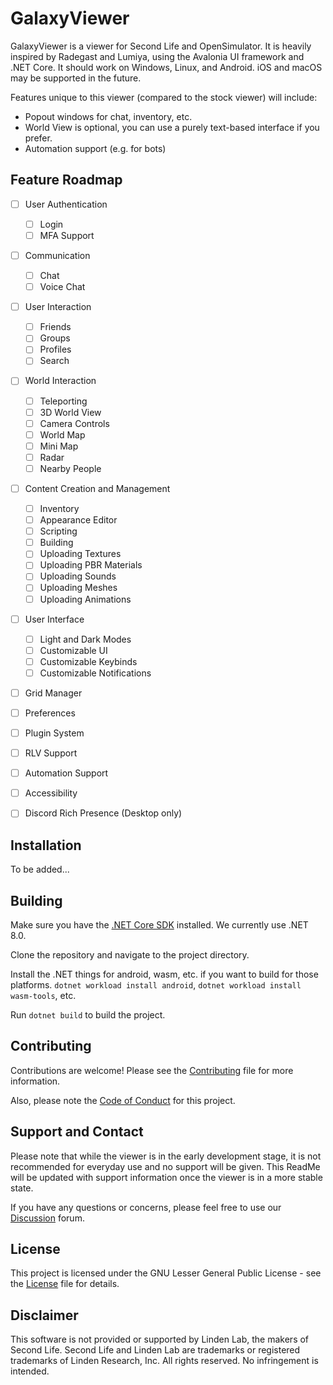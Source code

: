 # GalaxyViewer

GalaxyViewer is a viewer for Second Life and OpenSimulator. It is heavily inspired by Radegast and Lumiya, using the Avalonia UI framework and .NET Core. It should work on Windows, Linux, and Android. iOS and macOS may be supported in the future.

Features unique to this viewer (compared to the stock viewer) will include:

- Popout windows for chat, inventory, etc.
- World View is optional, you can use a purely text-based interface if you prefer.
- Automation support (e.g. for bots)

## Feature Roadmap

- [ ] User Authentication

  - [ ] Login
  - [ ] MFA Support

- [ ] Communication

  - [ ] Chat
  - [ ] Voice Chat

- [ ] User Interaction

  - [ ] Friends
  - [ ] Groups
  - [ ] Profiles
  - [ ] Search

- [ ] World Interaction

  - [ ] Teleporting
  - [ ] 3D World View
  - [ ] Camera Controls
  - [ ] World Map
  - [ ] Mini Map
  - [ ] Radar
  - [ ] Nearby People

- [ ] Content Creation and Management

  - [ ] Inventory
  - [ ] Appearance Editor
  - [ ] Scripting
  - [ ] Building
  - [ ] Uploading Textures
  - [ ] Uploading PBR Materials
  - [ ] Uploading Sounds
  - [ ] Uploading Meshes
  - [ ] Uploading Animations

- [ ] User Interface

  - [ ] Light and Dark Modes
  - [ ] Customizable UI
  - [ ] Customizable Keybinds
  - [ ] Customizable Notifications

- [ ] Grid Manager
- [ ] Preferences
- [ ] Plugin System
- [ ] RLV Support
- [ ] Automation Support
- [ ] Accessibility
- [ ] Discord Rich Presence (Desktop only)

## Installation

To be added...

## Building

Make sure you have the [.NET Core SDK](https://dotnet.microsoft.com/download) installed. We currently use .NET 8.0.

Clone the repository and navigate to the project directory.

Install the .NET things for android, wasm, etc. if you want to build for those platforms.
`dotnet workload install android`, `dotnet workload install wasm-tools`, etc.

Run `dotnet build` to build the project.

## Contributing

Contributions are welcome! Please see the [Contributing](CONTRIBUTING.md) file for more information.

Also, please note the [Code of Conduct](CODE_OF_CONDUCT.md) for this project.

## Support and Contact

Please note that while the viewer is in the early development stage, it is not recommended for everyday use and no support will be given. This ReadMe will be updated with support information once the viewer is in a more stable state.

If you have any questions or concerns, please feel free to use our [Discussion](https://github.com/GalaxyViewer/GalaxyViewer/discussions) forum.

## License

This project is licensed under the GNU Lesser General Public License - see the [License](LICENSE.md) file for details.

## Disclaimer

This software is not provided or supported by Linden Lab, the makers of Second Life. Second Life and Linden Lab are trademarks or registered trademarks of Linden Research, Inc. All rights reserved. No infringement is intended.
